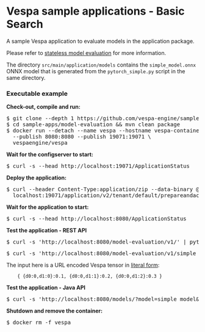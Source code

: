 <!-- Copyright Verizon Media. Licensed under the terms of the Apache 2.0 license. See LICENSE in the project root. -->
# Vespa sample applications - Basic Search

A sample Vespa application to evaluate models in the application package.

Please refer to
[stateless model evaluation](https://docs.vespa.ai/en/stateless-model-evaluation.html)
for more information.

The directory `src/main/application/models` contains the `simple_model.onnx` ONNX
model that is generated from the `pytorch_simple.py` script in the same directory.


### Executable example

**Check-out, compile and run:**

<pre data-test="exec">
$ git clone --depth 1 https://github.com/vespa-engine/sample-apps.git
$ cd sample-apps/model-evaluation &amp;&amp; mvn clean package
$ docker run --detach --name vespa --hostname vespa-container \
  --publish 8080:8080 --publish 19071:19071 \
  vespaengine/vespa
</pre>

**Wait for the configserver to start:**

<pre data-test="exec" data-test-wait-for="200 OK">
$ curl -s --head http://localhost:19071/ApplicationStatus
</pre>

**Deploy the application:**

<pre data-test="exec" data-test-assert-contains="prepared and activated.">
$ curl --header Content-Type:application/zip --data-binary @target/application.zip \
  localhost:19071/application/v2/tenant/default/prepareandactivate
</pre>

**Wait for the application to start:**

<pre data-test="exec" data-test-wait-for="200 OK">
$ curl -s --head http://localhost:8080/ApplicationStatus
</pre>

**Test the application - REST API**

<pre data-test="exec" data-test-assert-contains="simple_model">
$ curl -s 'http://localhost:8080/model-evaluation/v1/' | python -m json.tool
</pre>

<pre data-test="exec" data-test-assert-contains="0.49985">
$ curl -s 'http://localhost:8080/model-evaluation/v1/simple_model/eval?input=%7B%7Bd0%3A0%2Cd1%3A0%7D%3A0.1%2C%7Bd0%3A0%2Cd1%3A1%7D%3A0.2%2C%7Bd0%3A0%2Cd1%3A2%7D%3A0.3%7D' | python -m json.tool
</pre>

The input here is a URL encoded Vespa tensor in
[literal form](https://docs.vespa.ai/en/reference/tensor.html#tensor-literal-form):

```
    { {d0:0,d1:0}:0.1, {d0:0,d1:1}:0.2, {d0:0,d1:2}:0.3 }
```

**Test the application - Java API**

<pre data-test="exec" data-test-assert-contains="0.49985">
$ curl -s 'http://localhost:8080/models/?model=simple_model&function=output&argumentName=input&argumentValue=%7B%7Bd0%3A0%2Cd1%3A0%7D%3A0.1%2C%7Bd0%3A0%2Cd1%3A1%7D%3A0.2%2C%7Bd0%3A0%2Cd1%3A2%7D%3A0.3%7D' | python -m json.tool
</pre>

**Shutdown and remove the container:**

<pre data-test="after">
$ docker rm -f vespa
</pre>
